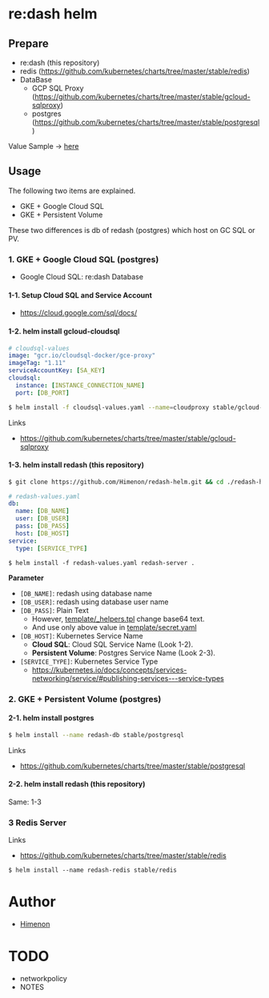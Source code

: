 # re:dash helm

## Prepare


- re:dash (this repository)
- redis (<https://github.com/kubernetes/charts/tree/master/stable/redis>)
- DataBase
    - GCP SQL Proxy (<https://github.com/kubernetes/charts/tree/master/stable/gcloud-sqlproxy>)
    - postgres (<https://github.com/kubernetes/charts/tree/master/stable/postgresql>)

Value Sample -> [here](https://gist.github.com/Himenon/33608b18dcdc3c39df1d155f1ffd13eb)

## Usage

The following two items are explained.

- GKE + Google Cloud SQL
- GKE + Persistent Volume

These two differences is db of redash (postgres) which host on GC SQL or PV.

### 1. GKE + Google Cloud SQL (postgres)

- Google Cloud SQL: re:dash Database

#### 1-1. Setup Cloud SQL and Service Account

- https://cloud.google.com/sql/docs/

#### 1-2. helm install gcloud-cloudsql

```yaml
# cloudsql-values
image: "gcr.io/cloudsql-docker/gce-proxy"
imageTag: "1.11"
serviceAccountKey: [SA_KEY]
cloudsql:
  instance: [INSTANCE_CONNECTION_NAME]
  port: [DB_PORT]
```

```bash
$ helm install -f cloudsql-values.yaml --name=cloudproxy stable/gcloud-sqlproxy
```

Links

- https://github.com/kubernetes/charts/tree/master/stable/gcloud-sqlproxy

#### 1-3. helm install redash (this repository)

```bash
$ git clone https://github.com/Himenon/redash-helm.git && cd ./redash-helm
```

```yaml
# redash-values.yaml
db:
  name: [DB_NAME]
  user: [DB_USER]
  pass: [DB_PASS]
  host: [DB_HOST]
service:
  type: [SERVICE_TYPE]
```

```
$ helm install -f redash-values.yaml redash-server .
```

**Parameter**

- `[DB_NAME]`: redash using database name
- `[DB_USER]`: redash using database user name
- `[DB_PASS]`: Plain Text
    - However, [template/\_helpers.tpl](/Himenon/redash-helm/blob/master/templates/_helpers.tpl) change base64 text.
    - And use only above value in [template/secret.yaml](/Himenon/redash-helm/blob/master/templates/secret.yaml)
- `[DB_HOST]`: Kubernetes Service Name
    - **Cloud SQL**: Cloud SQL Service Name (Look 1-2).
    - **Persistent Volume**: Postgres Service Name (Look 2-3).
- `[SERVICE_TYPE]`: Kubernetes Service Type
    - https://kubernetes.io/docs/concepts/services-networking/service/#publishing-services---service-types


### 2. GKE + Persistent Volume (postgres)

#### 2-1. helm install postgres

```bash
$ helm install --name redash-db stable/postgresql
```

Links

- https://github.com/kubernetes/charts/tree/master/stable/postgresql

#### 2-2. helm install redash (this repository)

Same: 1-3

### 3 Redis Server

Links

- https://github.com/kubernetes/charts/tree/master/stable/redis

```
$ helm install --name redash-redis stable/redis
```


# Author

- [Himenon](https://github.com/Himenon)


# TODO

- networkpolicy
- NOTES
